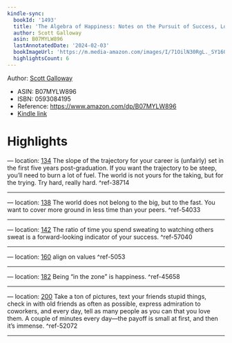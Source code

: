 ```yaml
---
kindle-sync:
  bookId: '1493'
  title: 'The Algebra of Happiness: Notes on the Pursuit of Success, Love, and Meaning'
  author: Scott Galloway
  asin: B07MYLW896
  lastAnnotatedDate: '2024-02-03'
  bookImageUrl: 'https://m.media-amazon.com/images/I/71OilN30RgL._SY160.jpg'
  highlightsCount: 6
---
```

Author: [Scott Galloway](https://www.amazon.comundefined)
* ASIN: B07MYLW896
* ISBN: 0593084195
* Reference: https://www.amazon.com/dp/B07MYLW896
* [Kindle link](kindle://book?action=open&asin=B07MYLW896)

# Highlights

— location: [134](kindle://book?action=open&asin=B07MYLW896&location=134)
The slope of the trajectory for your career is (unfairly) set in the first five years post-graduation. If you want the trajectory to be steep, you’ll need to burn a lot of fuel. The world is not yours for the taking, but for the trying. Try hard, really hard. ^ref-38714

---
— location: [138](kindle://book?action=open&asin=B07MYLW896&location=138)
The world does not belong to the big, but to the fast. You want to cover more ground in less time than your peers. ^ref-54033

---
— location: [142](kindle://book?action=open&asin=B07MYLW896&location=142)
The ratio of time you spend sweating to watching others sweat is a forward-looking indicator of your success. ^ref-57040

---
— location: [160](kindle://book?action=open&asin=B07MYLW896&location=160)
align on values ^ref-5053

---
— location: [182](kindle://book?action=open&asin=B07MYLW896&location=182)
Being “in the zone” is happiness. ^ref-45658

---
— location: [200](kindle://book?action=open&asin=B07MYLW896&location=200)
Take a ton of pictures, text your friends stupid things, check in with old friends as often as possible, express admiration to coworkers, and every day, tell as many people as you can that you love them. A couple of minutes every day—the payoff is small at first, and then it’s immense. ^ref-52072

---
